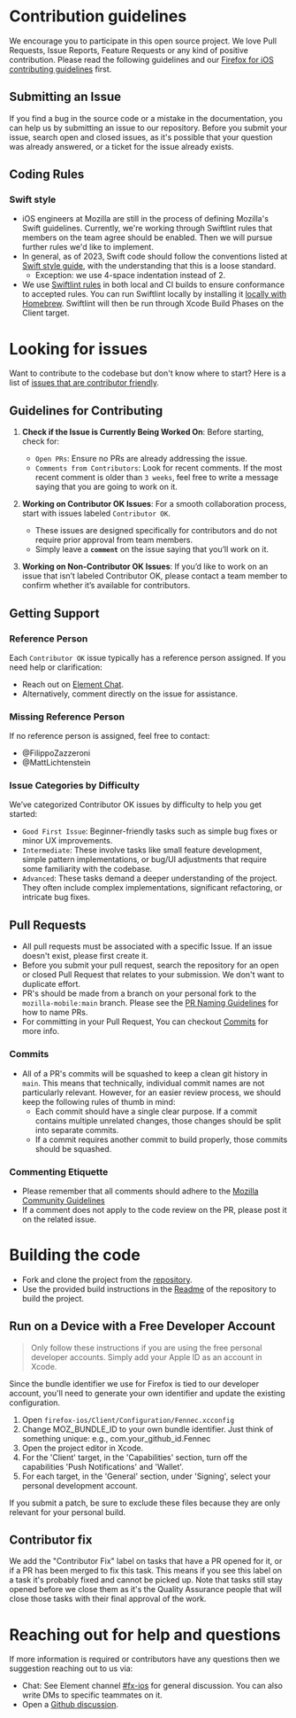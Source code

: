 # Contribution guidelines
We encourage you to participate in this open source project. We love Pull Requests, Issue Reports, Feature Requests or any kind of positive contribution. Please read the following guidelines and our [Firefox for iOS contributing guidelines](https://github.com/mozilla-mobile/firefox-ios/blob/main/CONTRIBUTING.md) first.

## Submitting an Issue
If you find a bug in the source code or a mistake in the documentation, you can help us by submitting an issue to our repository. Before you submit your issue, search open and closed issues, as it's possible that your question was already answered, or a ticket for the issue already exists.

## Coding Rules

### Swift style
* iOS engineers at Mozilla are still in the process of defining Mozilla's Swift guidelines. Currently, we're working through Swiftlint rules that members on the team agree should be enabled. Then we will pursue further rules we'd like to implement.
* In general, as of 2023, Swift code should follow the conventions listed at [Swift style guide](https://github.com/raywenderlich/swift-style-guide), with the understanding that this is a loose standard.
  * Exception: we use 4-space indentation instead of 2.
* We use [Swiftlint rules](https://github.com/mozilla-mobile/firefox-ios/blob/main/.swiftlint.yml) in both local and CI builds to ensure conformance to accepted rules. You can run Swiftlint locally by installing it [locally with Homebrew](https://github.com/realm/SwiftLint#using-homebrew). Swiftlint will then be run through Xcode Build Phases on the Client target.

# Looking for issues
Want to contribute to the codebase but don't know where to start? Here is a list of [issues that are contributor friendly](https://github.com/mozilla-mobile/firefox-ios/labels/Contributor%20OK).

## Guidelines for Contributing

1. **Check if the Issue is Currently Being Worked On**:
Before starting, check for:
    - `Open PRs`: Ensure no PRs are already addressing the issue.
    - `Comments from Contributors`: Look for recent comments. If the most recent comment is older than `3 weeks`, feel free to write a message saying that you are going to work on it.

2. **Working on Contributor OK Issues**:
For a smooth collaboration process, start with issues labeled `Contributor OK`.
    - These issues are designed specifically for contributors and do not require prior approval from team members.
    - Simply leave a **`comment`** on the issue saying that you’ll work on it.

3. **Working on Non-Contributor OK Issues**:
If you’d like to work on an issue that isn’t labeled Contributor OK, please contact a team member to confirm whether it’s available for contributors.

## Getting Support

### Reference Person
Each `Contributor OK` issue typically has a reference person assigned. If you need help or clarification:

- Reach out on [Element Chat](https://chat.mozilla.org/#/home).
- Alternatively, comment directly on the issue for assistance.

### Missing Reference Person
If no reference person is assigned, feel free to contact:

- @FilippoZazzeroni
- @MattLichtenstein

### Issue Categories by Difficulty
We’ve categorized Contributor OK issues by difficulty to help you get started:

- `Good First Issue`: Beginner-friendly tasks such as simple bug fixes or minor UX improvements.
- `Intermediate`: These involve tasks like small feature development, simple pattern implementations, or bug/UI adjustments that require some familiarity with the codebase.
- `Advanced`: These tasks demand a deeper understanding of the project. They often include complex implementations, significant refactoring, or intricate bug fixes.

## Pull Requests
* All pull requests must be associated with a specific Issue. If an issue doesn't exist, please first create it.
* Before you submit your pull request, search the repository for an open or closed Pull Request that relates to your submission. We don't want to duplicate effort. 
* PR's should be made from a branch on your personal fork to the `mozilla-mobile:main` branch. Please see the [PR Naming Guidelines](https://github.com/mozilla-mobile/firefox-ios/wiki/Pull-Request-Naming-Guide) for how to name PRs.
* For committing in your Pull Request, You can checkout [Commits](#commits) for more info.

### Commits
* All of a PR's commits will be squashed to keep a clean git history in `main`. This means that technically, individual commit names are not particularly relevant. However, for an easier review process, we should keep the following rules of thumb in mind:
  * Each commit should have a single clear purpose. If a commit contains multiple unrelated changes, those changes should be split into separate commits.
  * If a commit requires another commit to build properly, those commits should be squashed.

### Commenting Etiquette
* Please remember that all comments should adhere to the [Mozilla Community Guidelines](https://www.mozilla.org/en-US/about/governance/policies/participation/)
* If a comment does not apply to the code review on the PR, please post it on the related issue.

# Building the code
- Fork and clone the project from the [repository](https://github.com/mozilla-mobile/firefox-ios.git).
- Use the provided build instructions in the [Readme](https://github.com/mozilla-mobile/firefox-ios/blob/master/README.md) of the repository to build the project. 

## Run on a Device with a Free Developer Account
> Only follow these instructions if you are using the free personal developer accounts. Simply add your Apple ID as an account in Xcode.

Since the bundle identifier we use for Firefox is tied to our developer account, you'll need to generate your own identifier and update the existing configuration.

1. Open `firefox-ios/Client/Configuration/Fennec.xcconfig`
2. Change MOZ_BUNDLE_ID to your own bundle identifier. Just think of something unique: e.g., com.your_github_id.Fennec
3. Open the project editor in Xcode.
4. For the 'Client' target, in the 'Capabilities' section, turn off the capabilities 'Push Notifications' and 'Wallet'.
5. For each target, in the 'General' section, under 'Signing', select your personal development account.

If you submit a patch, be sure to exclude these files because they are only relevant for your personal build.

## Contributor fix
We add the "Contributor Fix" label on tasks that have a PR opened for it, or if a PR has been merged to fix this task. This means if you see this label on a task it's probably fixed and cannot be picked up. Note that tasks still stay opened before we close them as it's the Quality Assurance people that will close those tasks with their final approval of the work.

# Reaching out for help and questions
If more information is required or contributors have any questions then we suggestion reaching out to us via:
- Chat: See Element channel [#fx-ios](https://chat.mozilla.org/#/room/#fx-ios:mozilla.org) for general discussion. You can also write DMs to specific teammates on it.
- Open a [Github discussion](https://github.com/mozilla-mobile/firefox-ios/discussions).

